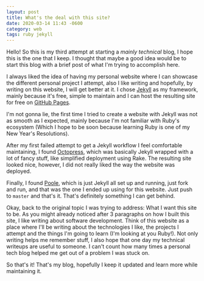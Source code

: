 ```yaml
---
layout: post
title: What's the deal with this site?
date: 2020-03-14 11:43 -0600
category: web
tags: ruby jekyll
---
```


Hello! So this is my third attempt at starting a
*mainly technical* blog, I hope this is the one that I keep.
I thought that maybe a good idea would be 
to start this blog with a brief post of what I'm trying to accomplish
here.

I always liked the idea of having my personal website where I can
showcase the different personal project I attempt, also I like writing
and hopefully, by writing on this website, I will get better at it. I
chose [Jekyll](https://jekyllrb.com/) as my framework, mainly because
it's free, simple to maintain and I can host the resulting site
for free on [GitHub Pages](https://pages.github.com/).

<!--more-->

I'm not gonna lie, the first time I tried to create a website
with Jekyll was not as smooth as I expected, mainly because
I'm not familiar with Ruby's ecosystem (Which I hope to be 
soon because learning Ruby is one of my New Year's Resolutions).

After my first failed attempt to get a Jekyll workflow I feel 
comfortable maintaining, I found [Octopress](http://octopress.org/),
which was basically Jekyll wrapped with a lot of fancy stuff, like
simplified deployment using Rake. The resulting site looked nice,
however, I did not really liked the way the website was deployed.

Finally, I found [Poole](https://getpoole.com/), which is just 
Jekyll all set up and running, just fork and run, and that was 
the one I ended up using for this website. Just push to `master` and that's
it. That's definitely something I can get behind.

Okay, back to the original topic I was trying to address: What I want this
site to be. As you might already noticed after 3 paragraphs on how I
built this site, I like writing about software development. Think of
this website as a place where I'll be writing about the technologies
I like, the projects I attempt and the things I'm going to learn (I'm
looking at you Ruby!). Not only writing helps me remember stuff,
I also hope that one day my technical writeups are useful to someone. I
can't count how many times a personal tech blog helped me 
get out of a problem I was stuck on.

So that's it! That's my blog, hopefully I keep it updated and learn 
more while maintaining it.
